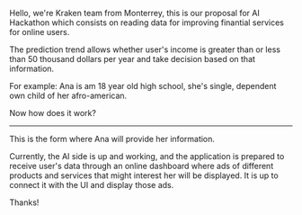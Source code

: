 Hello, we're Kraken team from Monterrey, this is our proposal for AI Hackathon
which consists on reading data for improving finantial services for online users. 

The prediction trend allows whether user's income is greater than or less than 50 
thousand dollars per year
and take decision based on that information.

For example: Ana is am 18 year old high school, she's single, dependent own child of her
afro-american.

Now how does it work? 

***

This is the form where Ana will provide her information.

Currently, the AI side is up and working, and the application is prepared to 
receive user's data through an online dashboard
where ads of different products and services  that might interest her will be displayed.
It is up to connect it with the UI and display those ads.

Thanks!
